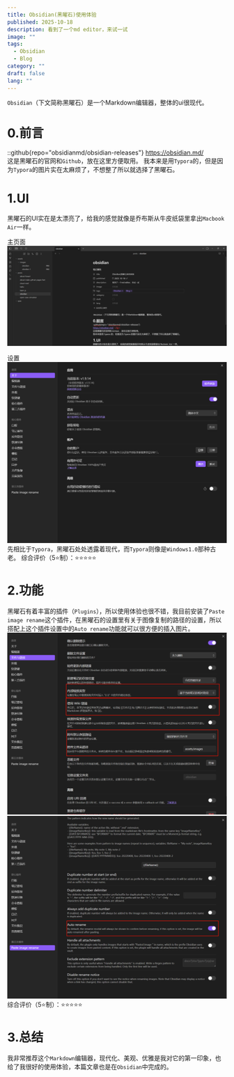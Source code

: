 ```yaml
---
title: Obsidian(黑曜石)使用体验
published: 2025-10-18
description: 看到了一个md editor，来试一试
image: ""
tags:
  - Obsidian
  - Blog
category: ""
draft: false
lang: ""
---
```

`Obsidian`（下文简称黑曜石）是一个Markdown编辑器，整体的ui很现代。
# 0.前言
::github{repo="obsidianmd/obsidian-releases"}
https://obsidian.md/ </br>
这是黑曜石的官网和`Github`，放在这里方便取用。
我本来是用`Typora`的，但是因为`Typora`的图片实在太麻烦了，不想整了所以就选择了黑曜石。
# 1.UI
黑曜石的UI实在是太漂亮了，给我的感觉就像是乔布斯从牛皮纸袋里拿出`Macbook Air`一样。

主页面
![](../assets/images/obsidian-2.png)

设置
![](../assets/images/obsidian-3.png)
先相比于`Typora`，黑曜石处处透露着现代，而`Typora`则像是`Windows1.0`那种古老。
综合评价（5⭐制）：⭐⭐⭐⭐⭐
# 2.功能
黑曜石有着丰富的插件（`Plugins`），所以使用体验也很不错，我目前安装了`Paste image rename`这个插件，在黑曜石的设置里有关于图像复制的路径的设置，所以搭配上这个插件设置中的`Auto rename`功能就可以很方便的插入图片。
![](../assets/images/obsidian.png)
![](../assets/images/obsidian-4.png)
综合评价（5⭐制）：⭐⭐⭐⭐⭐
# 3.总结
我非常推荐这个`Markdown`编辑器，现代化、美观、优雅是我对它的第一印象，也给了我很好的使用体验，本篇文章也是在`Obsidian`中完成的。
<script src="https://giscus.app/client.js"
        data-repo="cxr1-dev/giscus-fuwari"
        data-repo-id="R_kgDOPYpcxQ"
        data-category="Announcements"
        data-category-id="DIC_kwDOPYpcxc4CtzPu"
        data-mapping="pathname"
        data-strict="0"
        data-reactions-enabled="1"
        data-emit-metadata="0"
        data-input-position="top"
        data-theme="dark"
        data-lang="zh-CN"
        data-loading="lazy"
        crossorigin="anonymous"
        async>
</script>
